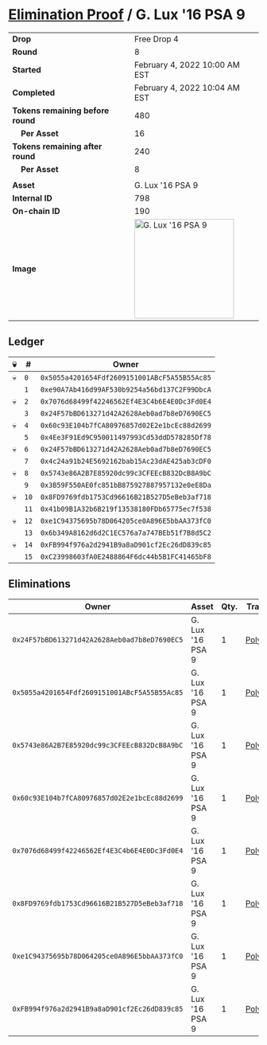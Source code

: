 # [Elimination Proof](./readme.md) / G. Lux &#039;16 PSA 9

|||
|---|---|
| **Drop** | Free Drop 4 |
| **Round** | 8 |
| **Started** | February 4, 2022 10:00 AM EST |
| **Completed** | February 4, 2022 10:04 AM EST |
| **Tokens remaining before round** | 480 |
| **&nbsp;&nbsp;&nbsp;&nbsp;Per Asset** | 16 |
| **Tokens remaining after round** | 240 |
| **&nbsp;&nbsp;&nbsp;&nbsp;Per Asset** | 8 |
| | |
| **Asset** | G. Lux &#039;16 PSA 9 |
| **Internal ID** | 798 |
| **On-chain ID** | 190 |
| **Image** | <img src="https://tcdn.blokpax.com/957181fa-d406-40b2-a6b3-12cddf2cdc7a/43da63ee14e003e8b6c40b921a526dac01e892ce307edfc2375b857b4171ef67.jpg" height="200" alt="G. Lux &#039;16 PSA 9" /> |

## Ledger

| 💀 | # | Owner |
| --- | --- | --- |
| 💀 | `0` | `0x5055a4201654Fdf2609151001ABcF5A55B55Ac85` |
|  | `1` | `0xe90A7Ab416d99AF530b9254a56bd137C2F99DbcA` |
| 💀 | `2` | `0x7076d68499f42246562Ef4E3C4b6E4E0Dc3Fd0E4` |
|  | `3` | `0x24F57bBD613271d42A2628Aeb0ad7b8eD7690EC5` |
| 💀 | `4` | `0x60c93E104b7fCA80976857d02E2e1bcEc88d2699` |
|  | `5` | `0x4Ee3F91Ed9C950011497993Cd53ddD578285Df78` |
| 💀 | `6` | `0x24F57bBD613271d42A2628Aeb0ad7b8eD7690EC5` |
|  | `7` | `0x4c24a91b24E5692162bab15Ac23dAE425ab3cDF0` |
| 💀 | `8` | `0x5743e86A2B7E85920dc99c3CFEEcB832DcB8A9bC` |
|  | `9` | `0x3B59F550AE0fc851bB875927887957132e0eE8Da` |
| 💀 | `10` | `0x8FD9769fdb1753Cd96616B21B527D5eBeb3af718` |
|  | `11` | `0x41b09B1A32b6B219f13538180FDb65775ec7f538` |
| 💀 | `12` | `0xe1C94375695b78D064205ce0A896E5bbAA373fC0` |
|  | `13` | `0x6b349A8162d6d2C1EC576a7a747BEb51f7B8d5C2` |
| 💀 | `14` | `0xFB994f976a2d2941B9a8aD901cf2Ec26dD839c85` |
|  | `15` | `0xC23998603fA0E2488864F6dc44b5B1FC41465bF8` |


## Eliminations

| Owner | Asset | Qty. | Transaction |
| --- | --- | --- | --- |
| `0x24F57bBD613271d42A2628Aeb0ad7b8eD7690EC5` | G. Lux '16 PSA 9 | 1 | [Polygonscan](https://polygonscan.com/tx/0x775845eccc35c6dee02bde0c1fd910b018d0aa88e7419f957d55dae383b2dc46) |
| `0x5055a4201654Fdf2609151001ABcF5A55B55Ac85` | G. Lux '16 PSA 9 | 1 | [Polygonscan](https://polygonscan.com/tx/0x500281cd95296080417ff5d2abdcc356783f652a009896fdd56d61ced9e8e20f) |
| `0x5743e86A2B7E85920dc99c3CFEEcB832DcB8A9bC` | G. Lux '16 PSA 9 | 1 | [Polygonscan](https://polygonscan.com/tx/0x8436e39ee2064271ef52e608c6d5e308e8667afdea817e477de0f4eae5d11c95) |
| `0x60c93E104b7fCA80976857d02E2e1bcEc88d2699` | G. Lux '16 PSA 9 | 1 | [Polygonscan](https://polygonscan.com/tx/0x1b6ae2fd6b85fee8dd9596297ceb8a68b714cf951b7ce70ce124ae433fe461b5) |
| `0x7076d68499f42246562Ef4E3C4b6E4E0Dc3Fd0E4` | G. Lux '16 PSA 9 | 1 | [Polygonscan](https://polygonscan.com/tx/0xe582fe95f97b73610861f2284cf1ef7fc226f9e761006098af1424df32a1a549) |
| `0x8FD9769fdb1753Cd96616B21B527D5eBeb3af718` | G. Lux '16 PSA 9 | 1 | [Polygonscan](https://polygonscan.com/tx/0x9b40ee4f8ac2816a69da3bba542b6bc8ed8fa61fd7af59d7027a0252fb77f3ea) |
| `0xe1C94375695b78D064205ce0A896E5bbAA373fC0` | G. Lux '16 PSA 9 | 1 | [Polygonscan](https://polygonscan.com/tx/0x879ef11eefeff3299f13d7ff1a00c41759a29baa7cae8088c740f7328025a90c) |
| `0xFB994f976a2d2941B9a8aD901cf2Ec26dD839c85` | G. Lux '16 PSA 9 | 1 | [Polygonscan](https://polygonscan.com/tx/0x54018cabf1aade3038e4859c3f172074da86d6bad9e29ad5ccf01ab12b945548) |
